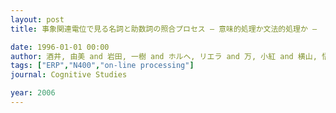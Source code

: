 ```yaml
---
layout: post
title: 事象関連電位で見る名詞と助数詞の照合プロセス — 意味的処理か文法的処理か —

date: 1996-01-01 00:00
author: 酒井, 由美 and 岩田, 一樹 and ホルヘ, リエラ and 万, 小紅 and 横山, 悟 and 下田, 由輝 and 川島, 隆太 and 吉本, 啓 and 小泉, 政利
tags: ["ERP","N400","on-line processing"]
journal: Cognitive Studies

year: 2006
---
```



